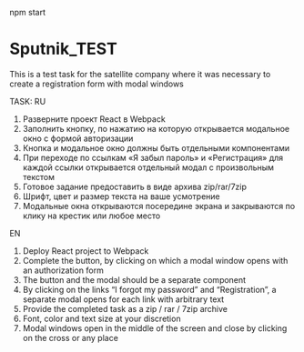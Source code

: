 npm start

# Sputnik_TEST
This is a test task for the satellite company where it was necessary to create a registration form with modal windows

TASK:
RU
1) Разверните проект React в Webpack
2) Заполнить кнопку, по нажатию на которую открывается модальное окно с формой авторизации 
3) Кнопка и модальное окно должны быть отдельными компонентами
4) При переходе по ссылкам «Я забыл пароль» и «Регистрация» для каждой ссылки открывается отдельный модал с произвольным текстом
5) Готовое задание предоставить в виде архива zip/rar/7zip
6) Шрифт, цвет и размер текста на ваше усмотрение
7) Модальные окна открываются посередине экрана и закрываются по клику на крестик или любое место

EN
1) Deploy React project to Webpack
2) Complete the button, by clicking on which a modal window opens with an authorization form 
3) The button and the modal should be a separate component
4) By clicking on the links “I forgot my password” and “Registration”, a separate modal opens for each link with arbitrary text
5) Provide the completed task as a zip / rar / 7zip archive
6) Font, color and text size at your discretion
7) Modal windows open in the middle of the screen and close by clicking on the cross or any place
